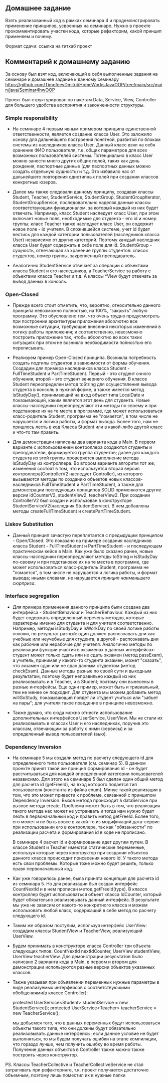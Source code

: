 ## Домашнее задание
Взять реализованный код в рамках семинара 4 и продемонстрировать применение принципов, усвоенных на семинаре.
Нужно в проекте прокомментировать участки кода, которые рефакторим, какой принцип применяем и почему.

Формат сдачи: ссылка на гитхаб проект

## Комментарий к домашнему заданию

За основу был взят код, включающий в себя выполненные задания на семинаре и
домашнее задание к данному семинару
https://github.com/TimofeevDmitrii/HomeWorksJavaOOP/tree/main/src/main/java/Seminar4hwOOP

Проект был структурирован по пакетам Data, Service, View, Controller для большего
удобства восприятия и законченности структуры.

### Simple responsibility

* На семинаре 4 первым явным примером принципа единственной ответственности,
  является создание класса User. Это заложило основу для дальнейшего построения понятной, разбитой по блокам
  системы из наследников класса User. Данный класс взял на себя хранение ФИО пользователя,
  т.е. общих параметров для всех возможных пользователей системы. Потенциально в класс User можно занести
  много других общих полей, таких как день рождения, паспортные данные (для паспортных данных можно создать отдельную сущность) и т.д.
  Это избавило нас от дальнейшего повторения однотипных полей при создании классов конкретных юзеров.

* Далее мы также следовали данному принципу, создавая классы Student, Teacher, StudentService,
  StudentGroup, StudentGroupIterator, StudentGroupService, последовательно наделяя данные классы
  соответствующим функционалом, за который каждый из них будет отвечать. Например, класс Student наследует класс User,
  при этом включает новые поля, необходимые для студента - его id и номер группы; класс Teacher также наследует класс User,
  он содержит новое поле - id учителя. В сложившейся системе, учет id будет вестись для каждой категории 
  пользователей (наследников класса User) независимо от других категорий. Поэтому каждый наследник класса User будет содержать в себе поле для id.
  StudentGroup - сущность, отвечающая за хранение группы студентов: список студентов, 
  номер группы, закрепленный преподаватель.
  
* Аналогично StudentService отвечает за операции с объектами класса Student и его наследников, а TeacherService за работу с объектами 
  класса Teacher и т.д. А классы *View будут отвечать за вывод данных в консоль. 

### Open-Closed

* Прежде всего стоит отметить, что, вероятно, относительно данного принципа невозможно
  полностью, на 100%, "закрыть" любую программу. Это обусловлено тем, что очень трудно 
  предусмотреть при построении архитектуры приложения абсолютно все возможные ситуации, требующие
  внесения некоторых изменений в логику работы приложения; и соответственно, невозможно построить приложение так,
  чтобы абсолютно во всех таких ситуациях при этом не возникло необходимости полностью его переписывать.
  

* Реализуем пример Open-Closed принципа. Возникла потребность создать подтипы студентов в зависимости от формы обучения.
  Создадим для примера наследников класса Student - FullTimeStudent и PartTimeStudent.
  Первый - это студент очного обучения; второй - это студент вечернего обучения. В классе Student
  переопределен метод toString для осуществления вывода студента в консоль в нужной форме, а также имеется
  метод isStudyDay(), принимающий на вход объект типа LocalDate и показывающий,
  каким является этот день для студента. Новые классы-наследники переопределяют эти методы по своему
  и при подстановке их на те места в программе, где может использоваться класс-родитель Student,
  программа не "ломается", в том числе не нарушается и логика работы, и формат вывода. Более того, нам не пришлось
  лесть в код Класса Student или в какой-либо другой класс и что-то там править.
  

* Для демонстрации написаны два варианта кода в Main. В первом варианте с использованием контроллера
  создаются студенты и преподаватели, формируется группа студентов; далее для каждого студента из этой группы
  проверяется выполнение метода isStudyDay из контроллера. 
  Во втором варианте алгоритм тот же; изменения состоят в том, что используется вторая версия контроллера(ControllerV2 наследует Controller),
  из которого вызываются методы по созданию объектов новых классов-наследников FullTimeStudent и PartTimeStudent, а также
  для демонстрации последующих принципов SOLID применяются другие версии idCounterV2, studentView2, teacherView2. 
  При создании ControllerV2 был создан и использован в конструкторе StudentServiceV2(наследник StudentService). В нем добавлены методы
  createFullTimeStudent и createPartTimeStudent. 
  
### Liskov Substitution

* Данный принцип зачастую переплетается с предыдущим принципом - Open/Closed. Это показано на примере 
  создания наследников класса Student - FullTimeStudent и PartTimeStudent - и последующем практическом кейсе в Main.
  Как уже было сказано ранее, новые классы-наследники переопределяют методы toString и isStudyDay по-своему
  и при подстановке их на те места в программе, где может использоваться класс-родитель Student,
  программа не "ломается", в том числе не нарушается и логика работы, и формат вывода; иными словами, не нарушается *принцип 
  наименьшего сюрприза*.
  
### Interface segregation

* Для примера применения данного принципа были создана два интерфейса - StudentBehaviour
  и TeacherBehaviour. Каждый из них будет содержать определенный перечень 
  методов, которые характерны именно для студента и для учителя соответственно. Например,
  методы isStudyDay и isWorkDay по своей логике работы похожи, но результат разный: один
  должен распознавать дни как учебные или неучебные для студента, а другой - распознавать дни 
  как рабочие или нерабочие для учителя. 
  Аналогично методы по реализации функции участия в экзаменах в данных интерфейсах:
  студент может только сдать или не сдать экзамен (метод passExam), а учитель, принимая
  у какого-то студента экзамен, может "сказать", что экзамен сдан или не сдан данным студентом (метод checkExam).
  Данные методы разные по своей сути и выходным результатам, поэтому будет неправильно каждый из них
  реализовывать и в Teacher, и в Student; поэтому они вынесены в разные интерфейсы.
  Еще одни пример, может быть и тривиальный, тем не менее он подходит. Для студента мы можем
  добавить метод willGoStudy, показывающий пойдет ли студент учиться или "забьет на пары"; для
  учителя такое поведение в принципе невозможно. 
  
* Также думаю, что сюда можно отнести использование дополнительных интерфейсов UserService, UserView.
  Мы не стали их реализовывать в классах User и его наследниках, поручив это классам, отвечающим
  за работу с ними (сервисы) и за определенный вывод пользователей (вью).
  
### Dependency Inversion

* На семинаре 5 мы создали метод по расчету следующего id для определенного типа пользователя (см. семинар 5). В данном проекте
  принят такой же принцип формирования id - он будет рассчитываться для каждой определенной категории пользователей независимо.
  Для этого на семинаре 5 был сделан один общий метод для расчета id (getFreeId), на вход которого подается тип пользователя (константа из файла enum).
  Минус такой реализации в том, что это может привести к проблеме, связанной с принципом Dependency Inversion.
  Вызов метода происходит в dataService при вызове метода create. Проблема может быть в том, что реализация такого метода нас
  может не устраивать и тогда нам нужно будет лезть в первоначальный код и править метод getFreeId. Более того, его может и не быть вовсе
  в какой-то из модификаций дата-сервис при использовании его в контроллере, так как "обязанности" по реализации расчета и формирования id в коде
  не прописано.
  
  В семинаре 4 расчет id и формирование идет другим путем. В классе Student и Teacher имеются статические переменные,
  используя которые через конструктор при создании объектов данного класса происходит присвоения нового id.
  У такого метода есть свои проблемы. Которые тоже можно будет решить, только правя первоначальный код.
  
* Как уже говорилось ранее, была принята концепция для расчета id из семинара 5. Но для реализации был создан интерфейс
  CountNextId и в нем прописан метод getFreeId(type). В классе контроллер будет использоваться объект класса IdCounter, который будет обязательно реализовывать
  данный интерфейс. В результате мы уже не зависим от какого-то конкретного класса и можем использовать любой 
  класс, содержащий в себе метод по расчету следующего id.
  
* Таким же образом поступим, используя интерфейс UserView: создадим классы StudentView и TeacherView, реализующий
  UserView.
  
* Будем принимать в конструкторе класса Controller три объекта следующих типов:
  CountNextId nextIdCounter, UserView<Student> studentView, UserView<Teacher> teacherView.
  Для демонстрации результатов было написано 2 варианта кода в Main, в первом и втором для демонстрации
  используются разные версии объектов указанных классов.
  
* Также указывая при объявлении переменных нужные параметры в виде реализуемых интерфейсов с соответствующими
  обобщениями(в классе Controller):

  protected UserService\<Student\> studentService = new StudentService();
  protected UserService\<Teacher\> teacherService = new TeacherService();
  
  мы добьемся того, что в данных переменных будут использоваться объекты такого типа, что они должны будут
  обязательно реализовывать данные интерфейсы; если данное условие не будет выполняться, то мы будем получать ошибки
  на этапе компиляции, что гораздо лучше, чем получить ошибку во время работы. Получение данных объектов в Controller также
  можно также построить через конструктор.
  
PS. Классы TeacherCollective и TeacherCollectiveService не стал затрагивать при рефакторинге, т.к.
 проект получается достаточно объемным, поэтому лишь поместил их в нужные папки 
  
